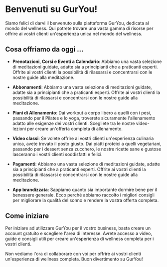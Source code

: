 # Benvenuti su GurYou!

Siamo felici di darvi il benvenuto sulla piattaforma GurYou, dedicata al mondo del wellness. Qui potrete trovare una vasta gamma di risorse per offrire ai vostri clienti un'esperienza unica nel mondo del wellness.

## Cosa offriamo da oggi ...

* **Prenotazioni, Corsi e Eventi a Calendario**: Abbiamo una vasta selezione di meditazioni guidate, adatte sia a principianti che a praticanti esperti. Offrite ai vostri clienti la possibilità di rilassarsi e concentrarsi con le nostre guide alla meditazione.

* **Abbonamenti**: Abbiamo una vasta selezione di meditazioni guidate, adatte sia a principianti che a praticanti esperti. Offrite ai vostri clienti la possibilità di rilassarsi e concentrarsi con le nostre guide alla meditazione.

* **Piani di Allenamento**: Dai workout a corpo libero a quelli con i pesi, passando per il Pilates e lo yoga, troverete sicuramente l'allenamento adatto alle esigenze dei vostri clienti. Scegliete tra le nostre video-lezioni per creare un'offerta completa di allenamento.

* **Video classi**: Se volete offrire ai vostri clienti un'esperienza culinaria unica, avete trovato il posto giusto. Dai piatti proteici a quelli vegetariani, passando per i dessert senza zucchero, le nostre ricette sane e gustose lasceranno i vostri clienti soddisfatti e felici.

* **Pagamenti**: Abbiamo una vasta selezione di meditazioni guidate, adatte sia a principianti che a praticanti esperti. Offrite ai vostri clienti la possibilità di rilassarsi e concentrarsi con le nostre guide alla meditazione.

* **App brandizzata**: Sappiamo quanto sia importante dormire bene per il benessere generale. Ecco perché abbiamo raccolto i migliori consigli per migliorare la qualità del sonno e rendere la vostra offerta completa.

## Come iniziare

Per iniziare ad utilizzare GurYou per il vostro business, basta creare un account gratuito e scegliere l'area di interesse. Avrete accesso a video, guide e consigli utili per creare un'esperienza di wellness completa per i vostri clienti.

Non vediamo l'ora di collaborare con voi per offrire ai vostri clienti un'esperienza di wellness completa. Buon divertimento su GurYou!

